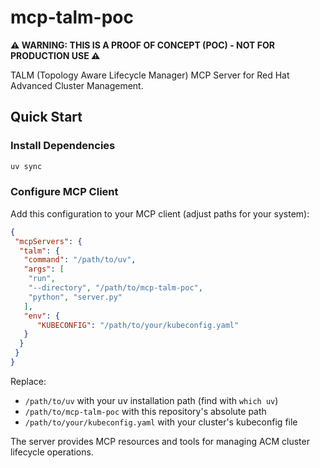 # mcp-talm-poc

**⚠️ WARNING: THIS IS A PROOF OF CONCEPT (POC) - NOT FOR PRODUCTION USE ⚠️**

TALM (Topology Aware Lifecycle Manager) MCP Server for Red Hat Advanced Cluster Management.

## Quick Start

### Install Dependencies
```bash
uv sync
```

### Configure MCP Client
Add this configuration to your MCP client (adjust paths for your system):

```json
{
 "mcpServers": {
  "talm": {
   "command": "/path/to/uv",
   "args": [
    "run", 
    "--directory", "/path/to/mcp-talm-poc",
    "python", "server.py"
   ],
   "env": {
      "KUBECONFIG": "/path/to/your/kubeconfig.yaml"
   }
  }
 }
}
```

Replace:
- `/path/to/uv` with your uv installation path (find with `which uv`)
- `/path/to/mcp-talm-poc` with this repository's absolute path
- `/path/to/your/kubeconfig.yaml` with your cluster's kubeconfig file

The server provides MCP resources and tools for managing ACM cluster lifecycle operations.
